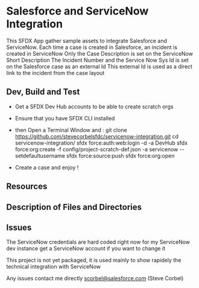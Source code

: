 # Salesforce and ServiceNow Integration

This SFDX App gather sample assets to integrate Salesforce and ServiceNow.
Each time a case is created in Salesforce, an incident is created in ServiceNow
Only the Case Description is set on the ServiceNow Short Description
The Incident Number and the Service Now Sys Id is set on the Salesforce case as an external Id
This external Id is used as a direct link to the incident from the case layout

## Dev, Build and Test
- Get a SFDX Dev Hub accounts to be able to create scratch orgs
- Ensure that you have SFDX CLI installed
- then Open a Terminal Window and :
git clone https://github.com/stevecorbelsfdc/servicenow-integration.git
cd servicenow-integration/
sfdx force:auth:web:login -d -a DevHub
sfdx force:org:create -f config/project-scratch-def.json -a servicenow --setdefaultusername
sfdx force:source:push
sfdx force:org:open

- Create a case and enjoy !

## Resources


## Description of Files and Directories


## Issues
The ServiceNow credentials are hard coded right now
for my ServiceNow dev instance 
get a ServiceNow account if you want to change it

This project is not yet packaged, it is used mainly to show rapidely the technical integration with ServiceNow 

Any issues contact me directly scorbel@salesforce.com (Steve Corbel)
